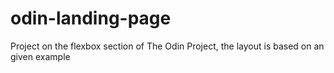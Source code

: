 # odin-landing-page
Project on the flexbox section of The Odin Project, the layout is based on an given example

